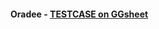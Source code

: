 
#### Oradee - [TESTCASE on GGsheet](https://docs.google.com/spreadsheets/d/1Zbe93OF2E26_2A8jbREoBhVaD8UTeltyzjuOPXyo-Z8/edit#gid=0)
